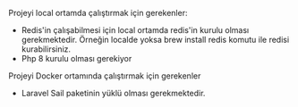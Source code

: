 Projeyi local ortamda çalıştırmak için gerekenler:

- Redis'in çalışabilmesi için local ortamda redis'in kurulu olması gerekmektedir. Örneğin localde yoksa brew install redis komutu ile redisi kurabilirsiniz.
- Php 8 kurulu olması gerekiyor

Projeyi Docker ortamında çalıştırmak için gerekenler

- Laravel Sail paketinin yüklü olması gerekmektedir.
